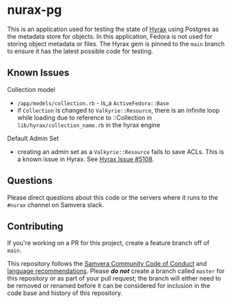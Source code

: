 # nurax-pg

This is an application used for testing the state of [Hyrax](https://github.com/samvera/hyrax) 
using Postgres as the metadata store for objects.  In this application, Fedora is 
not used for storing object metadata or files. The Hyrax gem is pinned to the 
`main` branch to ensure it has the latest possible code for testing.

## Known Issues

Collection model
* `/app/models/collection.rb` - is_a `ActiveFedora::Base`
* if `Collection` is changed to `Valkyrie::Resource`, there is an infinite loop while loading due to reference to ::Collection in `lib/hyrax/collection_name.rb` in the hyrax engine

Default Admin Set
* creating an admin set as a `Valkyrie::Resource` fails to save ACLs.  This is a known issue in Hyrax.  See [Hyrax Issue #5108](https://github.com/samvera/hyrax/issues/5108).

## Questions

Please direct questions about this code or the servers where it runs to the `#nurax` channel on Samvera slack.

## Contributing

If you're working on a PR for this project, create a feature branch off of `main`.

This repository follows the [Samvera Community Code of Conduct](https://samvera.atlassian.net/wiki/spaces/samvera/pages/405212316/Code+of+Conduct) and [language recommendations](https://github.com/samvera/maintenance/blob/master/templates/CONTRIBUTING.md#language).  Please ***do not*** create a branch called `master` for this repository or as part of your pull request; the branch will either need to be removed or renamed before it can be considered for inclusion in the code base and history of this repository.
